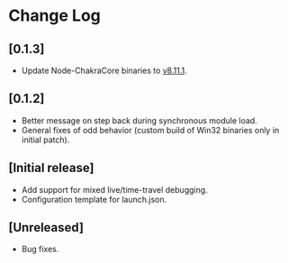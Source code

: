 # Change Log
## [0.1.3]
- Update Node-ChakraCore binaries to [v8.11.1](https://github.com/nodejs/node-chakracore/releases).

## [0.1.2]
- Better message on step back during synchronous module load.
- General fixes of odd behavior (custom build of Win32 binaries only in initial patch).

## [Initial release]
- Add support for mixed live/time-travel debugging.
- Configuration template for launch.json.

## [Unreleased]
- Bug fixes.